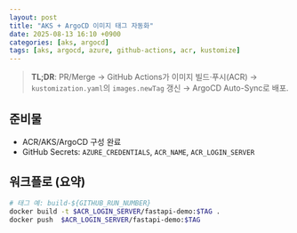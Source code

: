 ```yaml
---
layout: post
title: "AKS + ArgoCD 이미지 태그 자동화"
date: 2025-08-13 16:10 +0900
categories: [aks, argocd]
tags: [aks, argocd, azure, github-actions, acr, kustomize]
---
```


> **TL;DR**: PR/Merge → GitHub Actions가 이미지 빌드·푸시(ACR) → `kustomization.yaml`의 `images.newTag` 갱신 → ArgoCD Auto-Sync로 배포.

## 준비물
- ACR/AKS/ArgoCD 구성 완료
- GitHub Secrets: `AZURE_CREDENTIALS`, `ACR_NAME`, `ACR_LOGIN_SERVER`

## 워크플로 (요약)
```bash
# 태그 예: build-${GITHUB_RUN_NUMBER}
docker build -t $ACR_LOGIN_SERVER/fastapi-demo:$TAG .
docker push  $ACR_LOGIN_SERVER/fastapi-demo:$TAG

